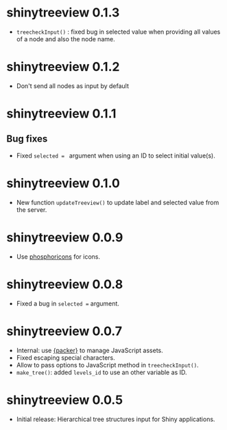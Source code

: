 # shinytreeview 0.1.3

* `treecheckInput()` : fixed bug in selected value when providing all values of a node and also the node name.


# shinytreeview 0.1.2

* Don't send all nodes as input by default


# shinytreeview 0.1.1

## Bug fixes

* Fixed `selected = ` argument when using an ID to select initial value(s).


# shinytreeview 0.1.0

* New function `updateTreeview()` to update label and selected value from the server.


# shinytreeview 0.0.9

* Use [phosphoricons](https://github.com/dreamRs/phosphoricons) for icons.


# shinytreeview 0.0.8

* Fixed a bug in `selected =` argument.


# shinytreeview 0.0.7

* Internal: use [{packer}](https://github.com/JohnCoene/packer) to manage JavaScript assets.
* Fixed escaping special characters.
* Allow to pass options to JavaScript method in `treecheckInput()`.
* `make_tree()`: added `levels_id` to use an other variable as ID.


# shinytreeview 0.0.5

* Initial release: Hierarchical tree structures input for Shiny applications.
